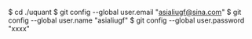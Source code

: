 $ cd ./uquant
$ git config --global user.email "asialiugf@sina.com"
$ git config --global user.name "asialiugf"
$ git config --global user.password "xxxx"
